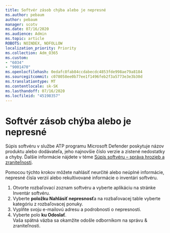 ```yaml
---
title: Softvér zásob chýba alebo je nepresné
ms.author: pebaum
author: pebaum
manager: scotv
ms.date: 07/16/2020
ms.audience: Admin
ms.topic: article
ROBOTS: NOINDEX, NOFOLLOW
localization_priority: Priority
ms.collection: Adm_O365
ms.custom:
- "6034"
- "9001470"
ms.openlocfilehash: 0edafc8fab84ccdabecdc4853fde998ae79a8184
ms.sourcegitcommit: c078058ee0b77ee1f1496feb2f3a5773e3e3b30d
ms.translationtype: MT
ms.contentlocale: sk-SK
ms.lasthandoff: 07/16/2020
ms.locfileid: "45198357"
---
```

# <a name="software-inventory-is-missing-or-inaccurate"></a>Softvér zásob chýba alebo je nepresné

Súpis softvéru v službe ATP programu Microsoft Defender poskytuje názov produktu alebo dodávateľa, jeho najnovšie číslo verzie a zistené nedostatky a chyby. Ďalšie informácie nájdete v téme [Súpis softvéru – správa hrozieb a zraniteľnosti](https://docs.microsoft.com/windows/security/threat-protection/microsoft-defender-atp/tvm-software-inventory).

Pomocou týchto krokov môžete nahlásiť neurčité alebo neúplné informácie, nepresné čísla verzií alebo rekultivované informácie o inventári softvéru.  

1. Otvorte rozbaľovací zoznam softvéru a vyberte aplikáciu na stránke Inventár softvéru.
2. Vyberte **položku Nahlásiť nepresnosť**a na rozbaľovacej table vyberte kategóriu z rozbaľovacej ponuky.
3. Vyplňte svoju e-mailovú adresu a podrobnosti o nepresnosti.
4. Vyberte polo **ku Odoslať**.</br>
    Vaša spätná väzba sa okamžite odošle odborníkom na správu & zraniteľnosti.